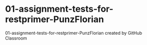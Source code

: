 # 01-assignment-tests-for-restprimer-PunzFlorian
01-assignment-tests-for-restprimer-PunzFlorian created by GitHub Classroom
